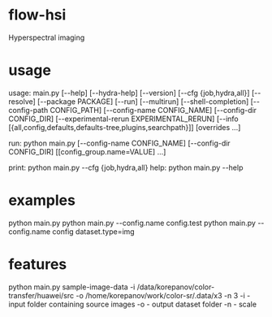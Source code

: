 # flow-hsi
Hyperspectral imaging

# usage
usage: main.py [--help] [--hydra-help] [--version] [--cfg {job,hydra,all}] [--resolve] [--package PACKAGE]
               [--run] [--multirun] [--shell-completion] [--config-path CONFIG_PATH]
               [--config-name CONFIG_NAME] [--config-dir CONFIG_DIR]
               [--experimental-rerun EXPERIMENTAL_RERUN]
               [--info [{all,config,defaults,defaults-tree,plugins,searchpath}]]
               [overrides ...]

run: python main.py [--config-name CONFIG_NAME] [--config-dir CONFIG_DIR] [[config_group.name=VALUE] ...] 

print: python main.py --cfg {job,hydra,all}
help: python main.py --help

# examples
python main.py
python main.py --config.name config.test
python main.py --config.name config dataset.type=img

# features
python main.py sample-image-data -i /data/korepanov/color-transfer/huawei/src -o /home/korepanov/work/color-sr/.data/x3 -n 3
    -i - input folder containing source images
    -o - output dataset folder
    -n - scale
    

